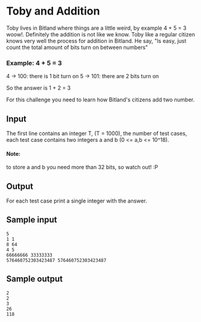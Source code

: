 # Toby and Addition

Toby lives in Bitland where things are a little weird,
by example 4 + 5 = 3 woow!. Definitely the addition is not like we know.
Toby like a regular citizen knows very well the process for addition in Bitland.
He say, "Is easy, just count the total amount of bits turn on between numbers"

### Example: 4 + 5 = 3
4 -> 100: there is 1 bit turn on
5 -> 101: there are 2 bits turn on

So the answer is 1 + 2 = 3

For this challenge you need to learn how Bitland's citizens add two number.

## Input

The first line contains an integer T, (T = 1000), the number of test cases,
each test case contains two integers a and b (0 <= a,b <= 10^18).
#### Note:
  to store a and b you need more than 32 bits, so watch out! :P

## Output

For each test case print a single integer with the answer.

## Sample input
```text
5
1 1
8 64
4 5
66666666 33333333
576460752303423487 576460752303423487

```
## Sample output

```text
2
2
3
26
118
```

